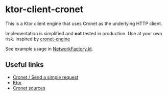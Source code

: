 # ktor-client-cronet

This is a Ktor client engine that uses Cronet as the underlying HTTP client.

Implementation is simplified and **not** tested in production.
Use at your own risk.
Inspired by [cronet-engine](https://github.com/niusounds/cronet-engine)

See example usage in [NetworkFactory.kt](app/src/main/java/com/github/ruggedbl/ktor/client/cronet/NetworkFactory.kt).

## Useful links
- [Cronet / Send a simple request](https://developer.android.com/develop/connectivity/cronet/start)
- [Ktor](https://github.com/ktorio/ktor)
- [Cronet sources](https://source.chromium.org/chromium/chromium/src/+/main:components/cronet/android/java/src/org/chromium/net/impl/CronetEngineBuilderImpl.java)
